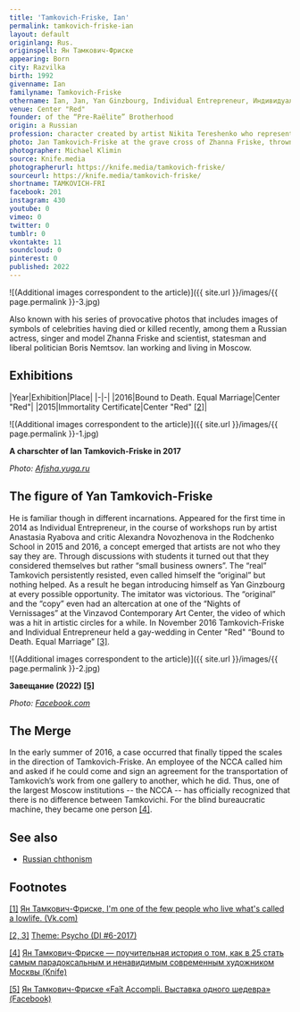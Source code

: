 ```yaml
---
title: 'Tamkovich-Friske, Ian'
permalink: tamkovich-friske-ian
layout: default
originlang: Rus.
originspell: Ян Тамкович-Фриске
appearing: Born
city: Razvilka
birth: 1992
givenname: Ian
familyname: Tamkovich-Friske
othername: Ian, Jan, Yan Ginzbourg, Individual Entrepreneur, Индивидуальный предприниматель, Nikita Tereshenko
venue: Center "Red"
founder: of the “Pre-Raëlite” Brotherhood
origin: a Russian
profession: character created by artist Nikita Tereshenko who represent himself as "one of the few people who live what's called a lowlife"
photo: Jan Tamkovich-Friske at the grave cross of Zhanna Friske, thrown into the dustbin
photographer: Michael Klimin
source: Knife.media
photographerurl: https://knife.media/tamkovich-friske/
sourceurl: https://knife.media/tamkovich-friske/
shortname: TAMKOVICH-FRI
facebook: 201
instagram: 430
youtube: 0
vimeo: 0
twitter: 0
tumblr: 0
vkontakte: 11
soundcloud: 0
pinterest: 0
published: 2022
---
```


![(Additional images correspondent to the article)]({{ site.url }}/images/{{ page.permalink }}-3.jpg)

Also known with his series of provocative photos that includes images of symbols of celebrities having died or killed recently, among them a Russian actress, singer and model Zhanna Friske and scientist, statesman and liberal politician Boris Nemtsov. Ian working and living in Moscow.

## Exhibitions

|Year|Exhibition|Place|
|-|-|
|2016|Bound to Death. Equal Marriage|Center "Red"|
|2015|Immortality Certificate|Center "Red" <span id="a2">[\[2\]](#f2)</span>|


![(Additional images correspondent to the article)]({{ site.url }}/images/{{ page.permalink }}-1.jpg)

**A charschter of Ian Tamkovich-Friske in 2017**

*Photo: [Afisha.yuga.ru](Afisha.yuga.ru)*


## The figure of Yan Tamkovich-Friske

He is familiar though in different incarnations. Appeared for the first time in 2014 as Individual Entrepreneur, in the course of workshops run by artist Anastasia Ryabova and critic Alexandra Novozhenova in the Rodchenko School in 2015 and 2016, a concept emerged that artists are not who they say they are. Through discussions with students it turned out that they considered themselves but rather “small business owners”.
The “real” Tamkovich persistently resisted, even called himself the “original” but nothing helped. As a result he began introducing himself as Yan Ginzbourg at every possible opportunity. The imitator was victorious. The “original” and the “copy” even had an altercation at one of the “Nights of Vernissages” at the Vinzavod Contemporary Art Center, the video of which was a hit in artistic circles for a while. In November 2016 Tamkovich-Friske and Individual Entrepreneur held a gay-wedding in Center "Red" “Bound to Death. Equal Marriage” <span id="a2">[\[3\]](#f2)</span>.


![(Additional images correspondent to the article)]({{ site.url }}/images/{{ page.permalink }}-2.jpg)

**Завещание (2022) <span id="a5">[\[5\]](#f5)</span>**

*Photo: [Facebook.com](https://www.facebook.com/photo/?fbid=1793161264396102&set=a.120519958326916)*


## The Merge

In the early summer of 2016, a case occurred that finally tipped the scales in the direction of Tamkovich-Friske. An employee of the NCCA called him and asked if he could come and sign an agreement for the transportation of Tamkovich’s work from one gallery to another, which he did. Thus, one of the largest Moscow institutions -- the NCCA -- has officially recognized that there is no difference between Tamkovichi. For the blind bureaucratic machine, they became one person <span id="a4">[\[4\]](#f4)</span>.

## See also

+ [Russian сhthonism](russian-chthonism)

## Footnotes

[[1]](#a1) <span id="f1"></span> [Ян Тамкович-Фриске, I'm one of the few people who live what's called a lowlife. (Vk.com)](https://vk.com/my.darkest.light.will.shine)

[[2, 3]](#a2) <span id="f2"></span> [Theme: Psycho (DI #6-2017)](http://di.mmoma.ru/news?mid=3096&id=1335)

[[4]](#a4) <span id="f4"></span> [Ян Тамкович-Фриске — поучительная история о том, как в 25 стать самым парадоксальным и ненавидимым современным художником Москвы  (Knife)](https://knife.media/tamkovich-friske/)

[[5]](#a5) <span id="f5"></span> [Ян Тамкович-Фриске «Faît Accompli. Выставка одного шедевра» (Facebook)](https://www.facebook.com/events/1724564334472516/)
